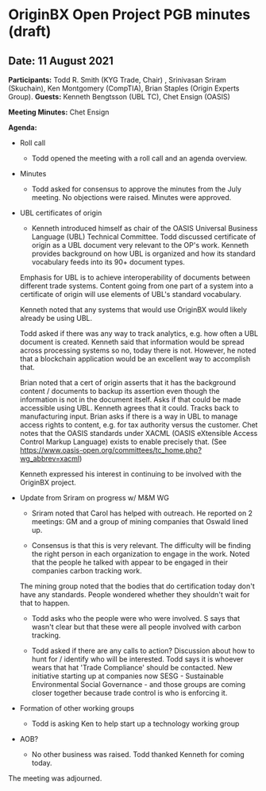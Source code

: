 # OriginBX Open Project PGB minutes (draft)

## Date: 11 August 2021

**Participants:** Todd R. Smith (KYG Trade, Chair) , Srinivasan Sriram (Skuchain), Ken Montgomery (CompTIA), Brian Staples (Origin Experts Group). 
**Guests:** Kenneth Bengtsson (UBL TC), Chet Ensign (OASIS)

**Meeting Minutes:** Chet Ensign

**Agenda:**

* Roll call
	* Todd opened the meeting with a roll call and an agenda overview.

* Minutes 
	* Todd asked for consensus to approve the minutes from the July meeting. No objections were raised. Minutes were approved. 

* UBL certificates of origin

	* Kenneth introduced himself as chair of the OASIS Universal Business Language (UBL) Technical Committee. Todd discussed certificate of origin as a UBL document very relevant to the OP's work. Kenneth provides background on how UBL is organized and how its standard vocabulary feeds into its 90+ document types. 

	Emphasis for UBL is to achieve interoperability of documents between different trade systems. Content going from one part of a system into a certificate of origin will use elements of UBL's standard vocabulary. 


	Kenneth noted that any systems that would use OriginBX would likely already be using UBL. 

  Todd asked if there was any way to track analytics, e.g. how often a UBL document is created. Kenneth said that information would be spread across processing systems so no, today there is not. However, he noted that a blockchain application would be an excellent way to accomplish that. 

	Brian noted that a cert of origin asserts that it has the background content / documents to backup its assertion even though the information is not in the document itself. Asks if that could be made accessible using UBL. Kenneth agrees that it could. Tracks back to manufacturing input. Brian asks if there is a way in UBL to manage access rights to content, e.g. for tax authority versus the customer. Chet notes that the OASIS standards under XACML (OASIS eXtensible Access Control Markup Language) exists to enable precisely that. (See https://www.oasis-open.org/committees/tc_home.php?wg_abbrev=xacml)

	Kenneth expressed his interest in continuing to be involved with the OriginBX project.


* Update from Sriram on progress w/ M&M WG

	* Sriram noted that Carol has helped with outreach. He reported on 2 meetings: GM and a group of mining companies that Oswald lined up. 

	* Consensus is that this is very relevant. The difficulty will be finding the right person in each organization to engage in the work. Noted that the people he talked with appear to be engaged in their companies carbon tracking work. 

	The mining group noted that the bodies that do certification today don't have any standards. People wondered whether they shouldn't wait for that to happen. 

	* Todd asks who the people were who were involved. S says that wasn't clear but that these were all people involved with carbon tracking. 

	* Todd asked if there are any calls to action? Discussion about how to hunt for / identify who will be interested. Todd says it is whoever wears that hat 'Trade Compliance' should be contacted. New initiative starting up at companies now SESG - Sustainable Environmental Social Governance - and those groups are coming closer together because trade control is who is enforcing it. 

* Formation of other working groups 

	* Todd is asking Ken to help start up a technology working group 

* AOB? 

	* No other business was raised. Todd thanked Kenneth for coming today. 

The meeting was adjourned. 



